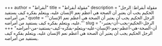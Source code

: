+++
author = "أبقراط"
title = "مقولة أبقراط"
description = "مقولة أبقراط: الرجل الحكيم يجب أن يعتبر أن الصحة هي أعظم نعم الإنسان عليه، ويتعلم بفكره كيف يستفيد من أمراضه."
quote = '''الرجل الحكيم يجب أن يعتبر أن الصحة هي أعظم نعم الإنسان عليه، ويتعلم بفكره كيف يستفيد من أمراضه.''' 
slug = "الرجل-الحكيم-يجب-أن-يعتبر-أن-الصحة-هي-أعظم-نعم-الإنسان-عليه-ويتعلم-بفكره-كيف-يستفيد-من-أمراضه"
+++
الرجل الحكيم يجب أن يعتبر أن الصحة هي أعظم نعم الإنسان عليه، ويتعلم بفكره كيف يستفيد من أمراضه.
